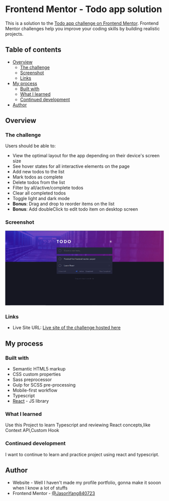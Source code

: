 # Frontend Mentor - Todo app solution

This is a solution to the [Todo app challenge on Frontend Mentor](https://www.frontendmentor.io/challenges/todo-app-Su1_KokOW). Frontend Mentor challenges help you improve your coding skills by building realistic projects.

## Table of contents

- [Overview](#overview)
  - [The challenge](#the-challenge)
  - [Screenshot](#screenshot)
  - [Links](#links)
- [My process](#my-process)
  - [Built with](#built-with)
  - [What I learned](#what-i-learned)
  - [Continued development](#continued-development)
- [Author](#author)

## Overview

### The challenge

Users should be able to:

- View the optimal layout for the app depending on their device's screen size
- See hover states for all interactive elements on the page
- Add new todos to the list
- Mark todos as complete
- Delete todos from the list
- Filter by all/active/complete todos
- Clear all completed todos
- Toggle light and dark mode
- **Bonus**: Drag and drop to reorder items on the list
- **Bonus**: Add doubleClick to edit todo item on desktop screen

### Screenshot

![](./finished/screenshot.png)

### Links

- Live Site URL: [Live site of the challenge hosted here](https://todo-main-yuyang.netlify.app/)

## My process

### Built with

- Semantic HTML5 markup
- CSS custom properties
- Sass preprocessor
- Gulp for SCSS pre-processing
- Mobile-first workflow
- Typescript
- [React](https://reactjs.org/) - JS library

### What I learned

Use this Project to learn Typescript and reviewing React concepts,like Context API,Custom Hook

### Continued development

I want to continue to learn and practice project using react and typescript.

## Author

- Website - Well I haven't made my profile portfolio, gonna make it sooon when I know a lot of stuffs
- Frontend Mentor - [@JasonYang840723](https://www.frontendmentor.io/profile/JasonYang840723)
